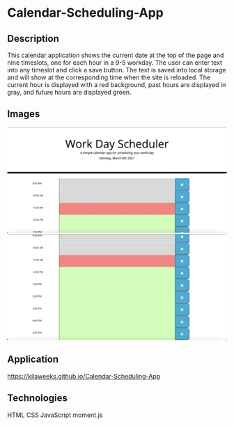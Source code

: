 # Calendar-Scheduling-App

## Description

This calendar application shows the current date at the top of the page and nine timeslots, one for each hour in a 9-5 workday. The user can enter text into any timeslot and click a save button. The text is saved into local storage and will show at the corresponding time when the site is reloaded. The current hour is displayed with a red background, past hours are displayed in gray, and future hours are displayed green. 

## Images

![Screenshot](assets/img/screenshot.png)
![Screenshot](assets/img/screenshot2.png)

## Application
https://kilaweeks.github.io/Calendar-Scheduling-App

## Technologies

HTML
CSS
JavaScript
moment.js
